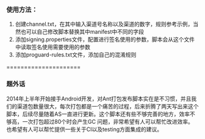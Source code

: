 
### 使用方法：
1. 创建channel.txt，在其中输入渠道号名称以及渠道的数字，规则参考示例，当然也可以自己修改脚本替换其中manifest中不同的字段
2. 添加signing.properties文件，配置进行签名使用的参数，脚本会从这个文件中读取签名使用需要使用的参数
3. 添加proguard-rules.txt文件，添加自己的混淆规则

=====================
### 题外话

2014年上半年开始接手Android开发，对Ant打包发布脚本实在是不习惯，并且我们的渠道包数量很大，每次打包都是一个痛苦的过程，后来折腾了两天写出来这个脚本，后续尽量随着AS一直进行更新。这个脚本还有些不够完善的地方，效率不够高，一次打包超过80个时会产生GC 问题，非常希望有人可以帮忙改进效率。也希望有人可以帮忙提供一些关于CI以及testing方面集成的建议。
